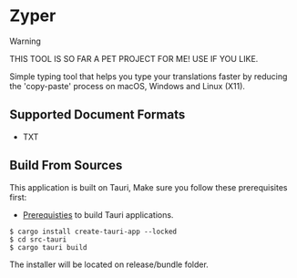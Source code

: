 # Zyper

> [!WARNING]
> THIS TOOL IS SO FAR A PET PROJECT FOR ME! USE IF YOU LIKE.

Simple typing tool that helps you type your translations faster by reducing the 'copy-paste' process on macOS, Windows and Linux (X11).

## Supported Document Formats

- TXT

## Build From Sources

This application is built on Tauri, Make sure you follow these prerequisites first:
- [Prerequisties](https://tauri.app/start/prerequisites) to build Tauri applications.

```console
$ cargo install create-tauri-app --locked
$ cd src-tauri
$ cargo tauri build
```

The installer will be located on release/bundle folder.